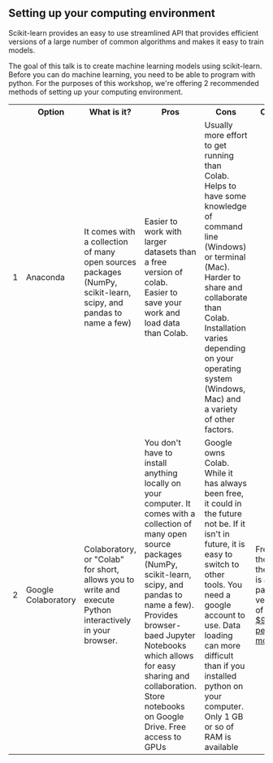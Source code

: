 ## Setting up your computing environment
Scikit-learn provides an easy to use streamlined API that provides efficient versions of a large number of common algorithms and makes it easy to train models.   

The goal of this talk is to create machine learning models using scikit-learn. 
Before you can do machine learning, you need to be able to program with python. For the purposes of this workshop, we're offering 2 recommended methods of setting up your computing environment.

<table>
  <colgroup span="4"></colgroup>
  <tbody><tr>
  	<th></th>
    <th>Option</th>
    <th>What is it?</th>
    <th>Pros</th>
    <th>Cons</th>
    <th>Cost</th>
    <th>Instructions</th>
  </tr>
  <tr>
    <td>1</td>
    <td>Anaconda</td>
    <td>It comes with a collection of many open sources packages (NumPy, scikit-learn, scipy, and pandas to name a few)</td>
    <td>Easier to work with larger datasets than a free version of colab.</br> Easier to save your work and load data than Colab.</td>
    <td>Usually more effort to get running than Colab. Helps to have some knowledge of command line (Windows) or terminal (Mac). Harder to share and collaborate than Colab. Installation varies depending on your operating system (Windows, Mac) and a variety of other factors.</td>
    <td></td>
    <td><a href="https://medium.com/@GalarnykMichael/install-python-anaconda-on-windows-2020-f8e188f9a63d">Windows</a> | <a href="https://www.datacamp.com/community/tutorials/installing-anaconda-mac-os-x">Mac</a> </td>    
  </tr>
  <tr>
    <td>2</td>
    <td>Google Colaboratory</td>
    <td>Colaboratory, or "Colab" for short, allows you to write and execute Python interactively in your browser. </td>
    <td>You don't have to install anything locally on your computer. It comes with a collection of many open source packages (NumPy, scikit-learn, scipy, and pandas to name a few). Provides browser-baed Jupyter Notebooks which allows for easy sharing and collaboration. Store notebooks on Google Drive. Free access to GPUs</td>
    <td>Google owns Colab. While it has always been free, it could in the future not be.  If it isn't in future, it is easy to switch to other tools. You need a google account to use. Data loading can more difficult than if you installed python on your computer. Only 1 GB or so of RAM is available</td>
    <td>Free though there is a paid version of it at <a href="https://colab.research.google.com/signup">$9.99 per month</a></td>
    <td><a href="https://colab.research.google.com/notebooks/intro.ipynb">Welcome to Colaboratory</a></td>    
  </tr>

</tbody></table>
